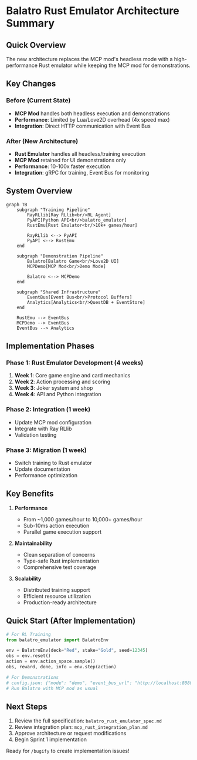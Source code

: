 # Balatro Rust Emulator Architecture Summary

## Quick Overview

The new architecture replaces the MCP mod's headless mode with a high-performance Rust emulator while keeping the MCP mod for demonstrations.

## Key Changes

### Before (Current State)
- **MCP Mod** handles both headless execution and demonstrations
- **Performance**: Limited by Lua/Love2D overhead (4x speed max)
- **Integration**: Direct HTTP communication with Event Bus

### After (New Architecture)
- **Rust Emulator** handles all headless/training execution
- **MCP Mod** retained for UI demonstrations only
- **Performance**: 10-100x faster execution
- **Integration**: gRPC for training, Event Bus for monitoring

## System Overview

```mermaid
graph TB
    subgraph "Training Pipeline"
        RayRLlib[Ray RLlib<br/>RL Agent]
        PyAPI[Python API<br/>balatro_emulator]
        RustEmu[Rust Emulator<br/>10k+ games/hour]
        
        RayRLlib <--> PyAPI
        PyAPI <--> RustEmu
    end
    
    subgraph "Demonstration Pipeline"
        Balatro[Balatro Game<br/>Love2D UI]
        MCPDemo[MCP Mod<br/>Demo Mode]
        
        Balatro <--> MCPDemo
    end
    
    subgraph "Shared Infrastructure"
        EventBus[Event Bus<br/>Protocol Buffers]
        Analytics[Analytics<br/>QuestDB + EventStore]
    end
    
    RustEmu --> EventBus
    MCPDemo --> EventBus
    EventBus --> Analytics
```

## Implementation Phases

### Phase 1: Rust Emulator Development (4 weeks)
1. **Week 1**: Core game engine and card mechanics
2. **Week 2**: Action processing and scoring
3. **Week 3**: Joker system and shop
4. **Week 4**: API and Python integration

### Phase 2: Integration (1 week)
- Update MCP mod configuration
- Integrate with Ray RLlib
- Validation testing

### Phase 3: Migration (1 week)
- Switch training to Rust emulator
- Update documentation
- Performance optimization

## Key Benefits

1. **Performance**
   - From ~1,000 games/hour to 10,000+ games/hour
   - Sub-10ms action execution
   - Parallel game execution support

2. **Maintainability**
   - Clean separation of concerns
   - Type-safe Rust implementation
   - Comprehensive test coverage

3. **Scalability**
   - Distributed training support
   - Efficient resource utilization
   - Production-ready architecture

## Quick Start (After Implementation)

```python
# For RL Training
from balatro_emulator import BalatroEnv

env = BalatroEnv(deck="Red", stake="Gold", seed=12345)
obs = env.reset()
action = env.action_space.sample()
obs, reward, done, info = env.step(action)
```

```bash
# For Demonstrations
# config.json: {"mode": "demo", "event_bus_url": "http://localhost:8080"}
# Run Balatro with MCP mod as usual
```

## Next Steps

1. Review the full specification: `balatro_rust_emulator_spec.md`
2. Review integration plan: `mcp_rust_integration_plan.md`
3. Approve architecture or request modifications
4. Begin Sprint 1 implementation

Ready for `/bugify` to create implementation issues!